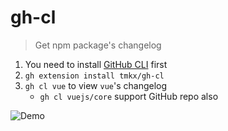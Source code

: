 # gh-cl

> Get npm package's changelog

1. You need to install [GitHub CLI](https://cli.github.com/) first
2. `gh extension install tmkx/gh-cl`
3. `gh cl vue` to view `vue`'s changelog
   - `gh cl vuejs/core` support GitHub repo also

![Demo](https://user-images.githubusercontent.com/13805071/199878263-34f24f7c-1e41-4b7c-81cd-55c785313792.gif)
